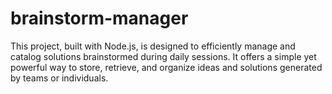# brainstorm-manager
This project, built with Node.js, is designed to efficiently manage and catalog solutions brainstormed during daily sessions. It offers a simple yet powerful way to store, retrieve, and organize ideas and solutions generated by teams or individuals.
